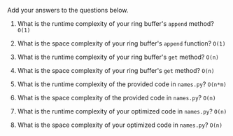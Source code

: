 Add your answers to the questions below.

1. What is the runtime complexity of your ring buffer's `append` method?
   `O(1)`

2. What is the space complexity of your ring buffer's `append` function?
   `O(1)`

3. What is the runtime complexity of your ring buffer's `get` method?
   `O(n)`

4. What is the space complexity of your ring buffer's `get` method?
   `O(n)`

5) What is the runtime complexity of the provided code in `names.py`?
   `O(n*m)`

6) What is the space complexity of the provided code in `names.py`?
   `O(n)`

7) What is the runtime complexity of your optimized code in `names.py`?
   `O(n)`

8) What is the space complexity of your optimized code in `names.py`?
   `O(n)`
